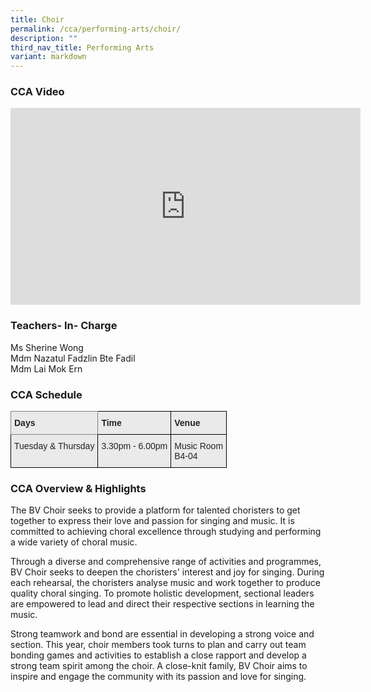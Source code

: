 ```yaml
---
title: Choir
permalink: /cca/performing-arts/choir/
description: ""
third_nav_title: Performing Arts
variant: markdown
---
```

### CCA Video

<div class="bp-youtube">

<iframe width="560" height="315" src="https://www.youtube.com/embed/3F0thedOpfk" title="YouTube video player" frameborder="0" allow="accelerometer; autoplay; clipboard-write; encrypted-media; gyroscope; picture-in-picture" allowfullscreen=""></iframe>

</div>

### Teachers- In- Charge

Ms Sherine Wong  <br>
Mdm Nazatul Fadzlin Bte Fadil <br>
Mdm Lai Mok Ern


### CCA Schedule

<style type="text/css">
.tg  {border-collapse:collapse;border-spacing:0;}
.tg td{border-color:black;border-style:solid;border-width:1px;font-family:Arial, sans-serif;font-size:14px;
  overflow:hidden;padding:10px 5px;word-break:normal;}
.tg th{border-color:black;border-style:solid;border-width:1px;font-family:Arial, sans-serif;font-size:14px;
  font-weight:normal;overflow:hidden;padding:10px 5px;word-break:normal;}
.tg .tg-y7qa{background-color:#EAEAEA;color:#222;text-align:left;vertical-align:top}
.tg .tg-z5wu{background-color:#EAEAEA;border-color:inherit;color:#222;font-weight:bold;text-align:left;vertical-align:top}
.tg .tg-rj1p{background-color:#EAEAEA;color:#222;font-weight:bold;text-align:left;vertical-align:top}
</style>
<table class="tg">
<thead>
  <tr>
    <th class="tg-z5wu">Days</th>
    <th class="tg-rj1p">Time</th>
    <th class="tg-rj1p">Venue</th>
  </tr>
</thead>
<tbody>
  <tr>
    <td class="tg-y7qa">Tuesday &amp; Thursday</td>
    <td class="tg-y7qa">3.30pm - 6.00pm</td>
    <td class="tg-y7qa">Music Room<br>B4-04</td>
  </tr>
</tbody>
</table>

### CCA Overview &amp; Highlights

The BV Choir seeks to provide a platform for talented choristers to get together to express their love and passion for singing and music. It is committed to achieving choral excellence through studying and performing a wide variety of choral music. 

Through a diverse and comprehensive range of activities and programmes, BV Choir seeks to deepen the choristers' interest and joy for singing. During each rehearsal, the choristers analyse music and work together to produce quality choral singing. To promote holistic development, sectional leaders are empowered to lead and direct their respective sections in learning the music. 

Strong teamwork and bond are essential in developing a strong voice and section. This year, choir members took turns to plan and carry out team bonding games and activities to establish a close rapport and develop a strong team spirit among the choir. A close-knit family, BV Choir aims to inspire and engage the community with its passion and love for singing.